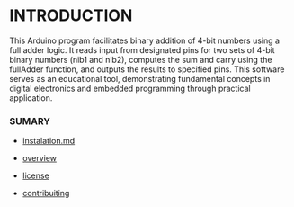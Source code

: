 # INTRODUCTION
This Arduino program facilitates binary addition of 4-bit numbers using a full adder logic. It reads input from designated pins for two sets of 4-bit binary numbers (nib1 and nib2), computes the sum and carry using the fullAdder function, and outputs the results to specified pins. This software serves as an educational tool, demonstrating fundamental concepts in digital electronics and embedded programming through practical application.


### SUMARY
- [instalation.md](./docs)
  
- [overview](./docs)
  
- [license](./docs)

- [contribuiting](./docs)
